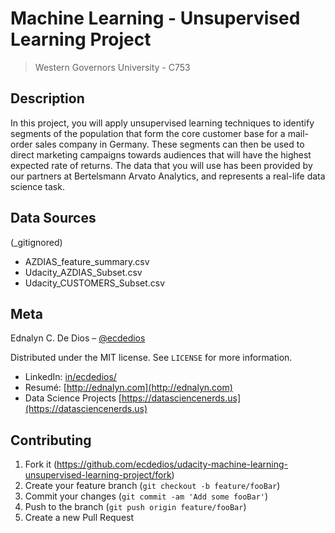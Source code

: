 # Machine Learning - Unsupervised Learning Project

> Western Governors University - C753

## Description

In this project, you will apply unsupervised learning techniques to identify segments of the population that form the core customer base for a mail-order sales company in Germany. These segments can then be used to direct marketing campaigns towards audiences that will have the highest expected rate of returns. The data that you will use has been provided by our partners at Bertelsmann Arvato Analytics, and represents a real-life data science task.

## Data Sources

(\_gitignored)

- AZDIAS_feature_summary.csv
- Udacity_AZDIAS_Subset.csv
- Udacity_CUSTOMERS_Subset.csv

## Meta

Ednalyn C. De Dios – [@ecdedios](https://github.com/ecdedios)

Distributed under the MIT license. See `LICENSE` for more information.

- LinkedIn: [in/ecdedios/](https://www.linkedin.com/in/ecdedios/)
- Resumé: [http://ednalyn.com](http://ednalyn.com)
- Data Science Projects [https://datasciencenerds.us](https://datasciencenerds.us)

## Contributing

1. Fork it (<https://github.com/ecdedios/udacity-machine-learning-unsupervised-learning-project/fork>)
2. Create your feature branch (`git checkout -b feature/fooBar`)
3. Commit your changes (`git commit -am 'Add some fooBar'`)
4. Push to the branch (`git push origin feature/fooBar`)
5. Create a new Pull Request
